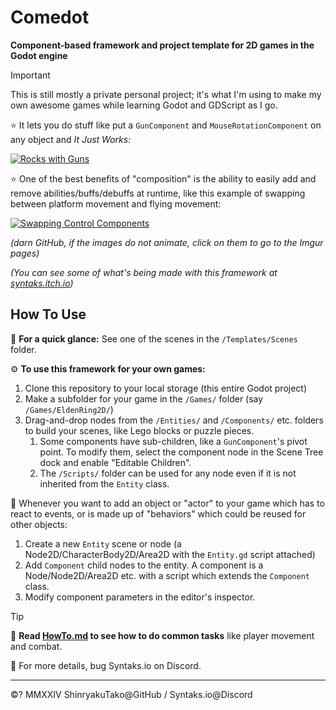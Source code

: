 # Comedot

**Component-based framework and project template for 2D games in the Godot engine**

> [!IMPORTANT]
> This is still mostly a private personal project; it's what I'm using to make my own awesome games while learning Godot and GDScript as I go.

⭐️ It lets you do stuff like put a `GunComponent` and `MouseRotationComponent` on any object and _It Just Works:_ 

[![Rocks with Guns](https://i.imgur.com/wH84m23.gif)](https://i.imgur.com/wH84m23.gifv)

⭐️ One of the best benefits of "composition" is the ability to easily add and remove abilities/buffs/debuffs at runtime, like this example of swapping between platform movement and flying movement:

[![Swapping Control Components](https://i.imgur.com/IxxOXX6.gif)](https://i.imgur.com/IxxOXX6.gifv)

_(darn GitHub, if the images do not animate, click on them to go to the Imgur pages)_

_(You can see some of what's being made with this framework at [syntaks.itch.io](https://syntaks.itch.io))_

## How To Use

🚀 **For a quick glance:** See one of the scenes in the `/Templates/Scenes` folder.

⚙️ **To use this framework for your own games:**
1. Clone this repository to your local storage (this entire Godot project)
2. Make a subfolder for your game in the `/Games/` folder (say `/Games/EldenRing2D/`)
3. Drag-and-drop nodes from the `/Entities/` and `/Components/` etc. folders to build your scenes, like Lego blocks or puzzle pieces.
	1. Some components have sub-children, like a `GunComponent`'s pivot point. To modify them, select the component node in the Scene Tree dock and enable "Editable Children".
	2. The `/Scripts/` folder can be used for any node even if it is not inherited from the `Entity` class.

🧩 Whenever you want to add an object or "actor" to your game which has to react to events, or is made up of "behaviors" which could be reused for other objects:
1. Create a new `Entity` scene or node (a Node2D/CharacterBody2D/Area2D with the `Entity.gd` script attached)
2. Add `Component` child nodes to the entity. A component is a Node/Node2D/Area2D etc. with a script which extends the `Component` class.
3. Modify component parameters in the editor's inspector.

> [!TIP]
> 📜 **Read [HowTo.md](HowTo.md) to see how to do common tasks** like player movement and combat.

💬 For more details, bug Syntaks.io on Discord.

----

©? MMXXIV ShinryakuTako@GitHub / Syntaks.io@Discord
